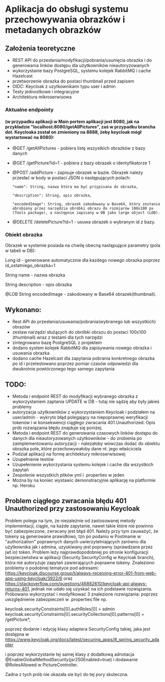 # Aplikacja do obsługi systemu przechowywania obrazków i metadanych obrazków

## Założenia teoretyczne

- REST API do przesłania/modyfikacji/pobrania/usunięcia obrazka i do generowania linków dostępu dla użytkowników nieautoryzowanych
- wykorzystanie bazy PostgreSQL, systemu kolejek RabbitMQ i cache Hazelcast
- przetworzenie obrazka do postaci thumbnail przed zapisem
- OIDC: Keycloak z uzytkownikami typu user i admin
- Testy jednostkowe i integracyjne
- Architektura mikroserwisowa

### Aktualne endpointy 

#### (w przypadku aplikacji w Main portem aplikacji jest 8080, jak na przykładzie "localhost:8080/getAllPictures", zaś w przypadku brancha dot. Keycloaka został on zmieniony na 8888, żeby keycloak mógł wystartować na 8080):
  - @GET /getAllPictures - pobiera listę wszystkich obrazków z bazy danych 
  - @GET /getPicture?id=1 - pobiera z bazy obrazek o identyfikatorze 1 
  - @POST /addPicture - zapisuje obrazek w bazie. Obrazek należy przesłać w body w postaci JSON o następujących polach:
  
        "name": String, nazwa która ma być przypisana do obrazka,
        
        "description": String, opis obrazka,
        
        "encodedImage": String, obrazek zakodowany w Base64, który zostanie obrobiony przez narzędzia obróbki obrazu do rozmiarów 100x100 px (Tools package), a następnie zapisany w DB jako large object (LOB).       
  
  
  - @DELETE /deletePicture?id=1 - usuwa obrazek o wybranym id z bazy.

### Obiekt obrazka

Obrazek w systemie posiada na chwilę obecną następujące parametry (pola w tabeli w DB):

Long id - generowane automatycznie dla kazdego nowego obrazka poprzez id_ostatniego_obrazka+1

String name - nazwa obrazka

String description - opis obrazka

@LOB String encodedImage - zakodowany w Base64 obrazek(thumbnail).


## Wykonano:
- Rest API do przesłania/usuwania/pobrania(wybranego lub wszystkich) obrazów
- zestaw narzędzi służących do obróbki obrazu do postaci 100x100 (thumbnail) wraz z testami dla tych narzędzi
- zintegrowano bazę PostgreSQL z projektem
- dodano system kolejek RabbitMQ dla zapisywania nowego obrazka i usuwania obrazka
- dodano cache Hazelcast dla zapytania pobrania konkretnego obrazka po id i przetestowano poprzez pomiar czasów odpowiedzi dla dwukrotnie powtórzonego tego samego zapytania

## TODO: 
- Metoda i endpoint REST do modyfikacji wybranego obrazka z wykorzystaniem zaptania UPDATE w DB - tutaj nie sądzę aby były jakieś problemy
- autoryzacja użytkowników z wykorzystaniem Keycloak i podziałem na user/admin - wykryto błąd polegający na niepoprawnej weryfikacji tokenów i w konsekwencji ciągłego zwracania 401.Unauthorized. Opis prób rozwiązania błędu znajduje się poniżej.
- Metoda i endpoint REST do generowania czasowych linków dostępu do danych dla nieautoryzowanych użytkowników - do zrobienia po zaimplementowaniu autoryzacji - nalezałoby wówczas dodać do obiektu obrazka pole, które przechowywałoby dane nt. jego właściciela
- Podział aplikacji na formę architektury mikroserwisowej
- Uzupełnienie testów
- Uzupełenienie wykorzystania systemu kolejek i cache dla wszystkich zapytań
- Zespolenie wszystkich plików yml i .properties w jeden
- Mozna by na koniec wystawic demonstracyjnie aplikację na platformie np. Heroku

## Problem ciągłego zwracania błędu 401 Unauthorized przy zastosowaniu Keycloak

Problem polega na tym, że niezależnie od zastosowanej metody implementacji, ciągle, na każde zapytanie, nawet takie które nie powinno być zabezpieczone, zwracany jest błąd 401. Należy przy tym zauważyć, że tokeny są generowane prawidłowo, tzn po podaniu w Postmanie w "authorization" poprawnych danych uwierzytelniających zarówno dla użytkownika jak i admina, uzyskiwany jest poprawny (sprawdzane przez jwt.io) token. Problem leży najprawdopodobniej po stronie konfiguracji bezpieczeństwa w aplikacji (Security.SecurityConfig w Keycloak branch), która nie autoryzuje zapytań zawierających poprawne tokeny. Znaleziono problemy o podobnej tematyce pod adresami: https://keycloak.discourse.group/t/always-receiving-error-401-from-web-app-using-keycloak/3922/6 oraz https://stackoverflow.com/questions/46882610/keycloak-api-always-returns-401, jednak nie udało się uzyskać na ich podstawie rozwiązania. Próbowano wykorzystać i modyfikować 3 znalezione rozwiązania: poprzez uwzględnienie zabezpieczeń w .properties file np. 

keycloak.securityConstraints[0].authRoles[0] = admin
keycloak.securityConstraints[0].securityCollections[0].patterns[0] = /getPicture*,

poprzez dodanie i edycję klasy adaptera SecurityConfig takiej, jaka jest dostępna w https://www.keycloak.org/docs/latest/securing_apps/#_spring_security_adapter

i poprzez wykorzystanie tej samej klasy z dodatkową adnotacja @EnableGlobalMethodSecurity(jsr250Enabled=true) i dodawanie @RolesAllowed w PictureController.

Zadna z tych prób nie okazała sie być do tej pory skuteczna. 



